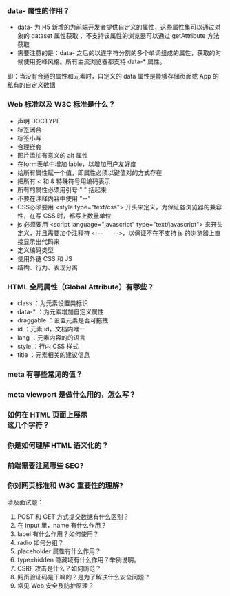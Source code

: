 ### data- 属性的作用？
- data- 为 H5 新增的为前端开发者提供自定义的属性，这些属性集可以通过对象的 dataset 属性获取；
不支持该属性的浏览器可以通过 getAttribute 方法获取 
- 需要注意的是：data- 之后的以连字符分割的多个单词组成的属性，获取的时候使用驼峰风格。所有主流浏览器都支持 data-* 属性。

即：当没有合适的属性和元素时，自定义的 data 属性是能够存储页面或 App 的私有的自定义数据

### Web 标准以及 W3C 标准是什么？
- 声明 DOCTYPE
- 标签闭合
- 标签小写
- 合理嵌套
- 图片添加有意义的 alt 属性
- 在form表单中增加 lable，以增加用户友好度 
- 给所有属性赋一个值，即属性必须以键值对的方式存在
- 把所有 < 和 & 特殊符号用编码表示
- 所有的属性必须用引号 " " 括起来
- 不要在注释内容中使用 "--"
- CSS必须要用 &lt;style type="text/css"> 开头来定义，为保证各浏览器的兼容性，在写 CSS 时，都写上数量单位
- js 必须要用 &lt;script language="javascript" type="text/javascript"> 来开头定义，并且需要加个注释符 `<!--   -->`，以保证不在不支持 js 的浏览器上直接显示出代码来
- 定义编码类型
- 使用外链 CSS 和 JS
- 结构、行为、表现分离

### HTML 全局属性（Global Attribute）有哪些？
- class ：为元素设置类标识
- data-* ：为元素增加自定义属性
- draggable ：设置元素是否可拖拽
- id ：元素 id，文档内唯一
- lang ：元素内容的的语言
- style ：行内 CSS 样式
- title ：元素相关的建议信息

###  meta 有哪些常见的值？


### meta viewport 是做什么用的，怎么写？

###  如何在 HTML 页面上展示 <div></div> 这几个字符？
###  你是如何理解 HTML 语义化的？
###  前端需要注意哪些 SEO?
###  你对网页标准和 W3C 重要性的理解?


涉及面试题：
1. POST 和 GET 方式提交数据有什么区别？
2. 在 input 里，name 有什么作用？
3. label 有什么作用？如何使用？
4. radio 如何分组？
5. placeholder 属性有什么作用？
6. type=hidden 隐藏域有什么作用？举例说明。
7. CSRF 攻击是什么？如何防范？
8. 网页验证码是干嘛的？是为了解决什么安全问题？
9. 常见 Web 安全及防护原理？